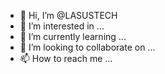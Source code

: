 - 👋 Hi, I’m @LASUSTECH
- 👀 I’m interested in ...
- 🌱 I’m currently learning ...
- 💞️ I’m looking to collaborate on ...
- 📫 How to reach me ...

<!---
LASUSTECH/LASUSTECH is a ✨ special ✨ repository because its `README.md` (this file) appears on your GitHub profile.
You can click the Preview link to take a look at your changes.
--->
